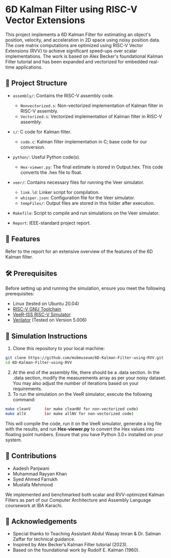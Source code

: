 # 6D Kalman Filter using RISC-V Vector Extensions
This project implements a 6D Kalman Filter for estimating an object's position, velocity, and acceleration in 2D space using noisy position data. The core matrix computations are optimized using RISC-V Vector Extensions (RVV) to achieve significant speed-ups over scalar implementations.
The work is based on Alex Becker's foundational Kalman Filter tutorial and has been expanded and vectorized for embedded real-time applications.


## 📁 Project Structure


   - `assembly/`: Contains the RISC-V assembly code.
        - `Nonvectorized.s`: Non-vectorized implementation of Kalman filter in RISC-V assembly.
        - `Vectorized.s`:  Vectorized implementation of Kalman filter in RISC-V assembly.


   - `c/`: C code for Kalman filter.
        - `code.c`: Kalman filter implementation in C; base code for our conversion.

    
   - `python/`: Useful Python code(s).
        - `Hex-viewer.py`: The final estimate is stored in Output.hex. This code converts the .hex file to float.


- `veer/`: Contains necessary files for running the Veer simulator.
    - `link.ld`: Linker script for compilation.
    - `whisper.json`: Configuration file for the Veer simulator.
    - `tempFiles/`: Output files are stored in this folder after execution.


- `Makefile`: Script to compile and run simulations on the Veer simulator.


- `Report`: IEEE-standard project report.


## 🚀 Features


Refer to the report for an extensive overview of the features of the 6D Kalman filter.


## 🛠 Prerequisites


Before setting up and running the simulation, ensure you meet the following prerequisites:

- Linux (tested on Ubuntu 20.04)
- [RISC-V GNU Toolchain](https://github.com/riscv-collab/riscv-gnu-toolchain)
- [VeeR-ISS RISC-V Simulator](https://github.com/chipsalliance/VeeR-ISS)
- [Verilator](https://verilator.org/guide/latest/install.html) (Tested on Version 5.006)


## 🧪 Simulation Instructions


1. Clone this repository to your local machine:

```bash
git clone https://github.com/mobmuseum/6D-Kalman-Filter-using-RVV.git
cd 6D-Kalman-Filter-using-RVV
```


2. At the end of the assembly file, there should be a .data section. In the .data section, modify the measurements array as per your noisy dataset. You may also adjust the number of iterations based on your requirements.
3.  To run the simulation on the VeeR simulator, execute the following command:

```bash
make cleanV      (or make cleanNV for non-vectorized code)
make allV        (or make allNV for non-vectorized code)
```


This will compile the code, run it on the VeeR simulator, generate a log file with the results, and run **Hex-viewer.py** to convert the Hex values into floating point numbers. Ensure that you have Python 3.0+ installed on your system.


## 🤝 Contributions

- Aadesh Panjwani
- Muhammad Rayyan Khan
- Syed Ahmed Farrukh
- Mustafa Mehmood

We implemented and benchmarked both scalar and RVV-optimized Kalman Filters as part of our Computer Architecture and Assembly Language coursework at IBA Karachi.

## 🙏 Acknowledgements
- Special thanks to Teaching Assistant Abdul Wasay Imran & Dr. Salman Zaffar for technical guidance. 
- Inspired by Alex Becker’s Kalman Filter tutorial (2023).
- Based on the foundational work by Rudolf E. Kalman (1960).

